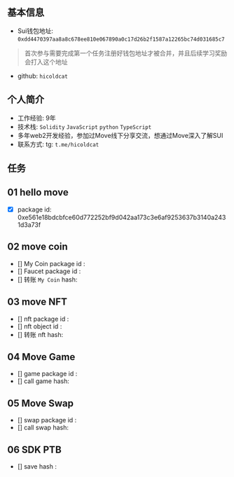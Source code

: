 ## 基本信息
- Sui钱包地址: `0xdd4470397aa8a8c678ee810e067890a0c17d26b2f1587a12265bc74d031685c7`
> 首次参与需要完成第一个任务注册好钱包地址才被合并，并且后续学习奖励会打入这个地址
- github: `hicoldcat`

## 个人简介
- 工作经验: 9年
- 技术栈: `Solidity` `JavaScript` `python` `TypeScript`
- 多年web2开发经验，参加过Move线下分享交流，想通过Move深入了解SUI
- 联系方式: tg: `t.me/hicoldcat` 

## 任务

##   01 hello move  
- [x] package id: 0xe561e18bdcbfce60d772252bf9d042aa173c3e6af9253637b3140a2431d3a73f

##   02 move coin
- [] My Coin package id : 
- [] Faucet package id : 
- [] 转账 `My Coin` hash:

##   03 move NFT
- [] nft package id :
- [] nft object id : 
- [] 转账 nft  hash:

##   04 Move Game
- [] game package id :
- [] call game hash:

##   05 Move Swap
- [] swap package id :
- [] call swap hash:

##   06 SDK PTB
- [] save hash :
